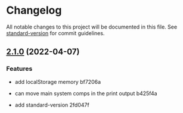 # Changelog

All notable changes to this project will be documented in this file. See [standard-version](https://github.com/conventional-changelog/standard-version) for commit guidelines.

## [2.1.0](///compare/v2.0.0...v2.1.0) (2022-04-07)


### Features

* add localStorage memory bf7206a
* can move main system comps in the print output b425f4a


* add standard-version 2fd047f
